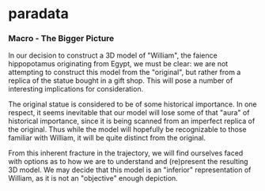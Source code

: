 # paradata

### Macro - The Bigger Picture

In our decision to construct a 3D model of "William", the faience hippopotamus originating from Egypt, we must be clear: we are not attempting to construct this model from the "original", but rather from a replica of the statue bought in a gift shop. This will pose a number of interesting implications for consideration.

The original statue is considered to be of some historical importance. In one respect, it seems inevitable that our model will lose some of that "aura" of historical importance, since it is being scanned from an imperfect replica of the original. Thus while the model will hopefully be recognizable to those familiar with William, it will be quite distinct from the original.

From this inherent fracture in the trajectory, we will find ourselves faced with options as to how we are to understand and (re)present the resulting 3D model. We may decide that this model is an "inferior" representation of William, as it is not an "objective" enough depiction.
